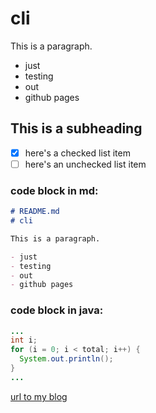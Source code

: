 # cli

This is a paragraph.

- just
- testing
- out
- github pages

## This is a subheading

- [x] here's a checked list item
- [ ] here's an unchecked list item

### code block in md:
```md
# README.md
# cli

This is a paragraph.

- just
- testing
- out
- github pages
```

### code block in java:
```java
...
int i;
for (i = 0; i < total; i++) {
  System.out.println();
}
...
```

[url to my blog](https://sparky.blog)

